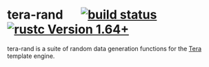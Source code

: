 # tera-rand &emsp; [![build status]][actions] [![rustc Version 1.64+]][rustc]
tera-rand is a suite of random data generation functions for the [Tera] template engine.

[build status]: https://img.shields.io/github/actions/workflow/status/philosobyte/tera-rand/ci.yml?branch=main
[actions]: https://github.com/philosobyte/tera-rand/actions?query=branch%3Amain
[Tera]: https://github.com/Keats/tera
[rustc Version 1.64+]: https://img.shields.io/badge/rustc-1.64+-lightgray.svg
[rustc]: https://blog.rust-lang.org/2022/09/22/Rust-1.64.0.html
